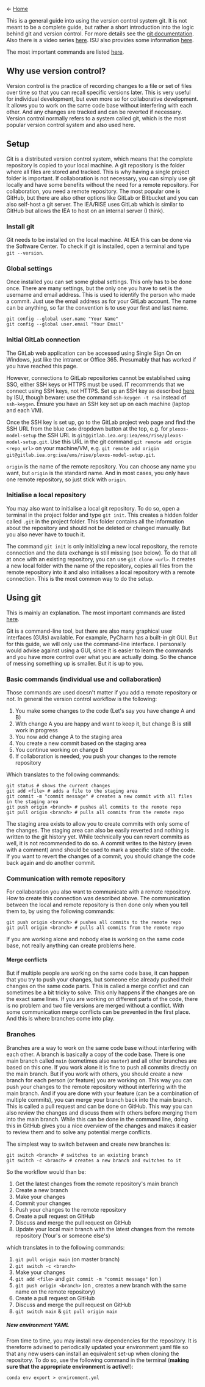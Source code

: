 \<- [Home](home)

This is a general guide into using the version control system git. It is not meant to be a complete guide, but rather a short introduction into the logic behind git and version control. For more details see the [git documentation](https://git-scm.com/docs). Also there is a video series [here](https://www.youtube.com/watch?v=3RjQznt-8kE&list=PL4cUxeGkcC9goXbgTDQ0n_4TBzOO0ocPR). ISU also provides some information [here](https://python.iea.org/doc/getting-started/doc-gitlab-iea/sdlc.html#gitlab-on-premise-at-the-iea).

The most important commands are listed [here](Git-Cheat-Sheet).

## Why use version control?

Version control is the practice of recording changes to a file or set of files over time so that you can recall specific versions later. This is very useful for individual development, but even more so for collaborative development. It allows you to work on the same code base without interfering with each other. And any changes are tracked and can be reverted if necessary. Version control normally refers to a system called git, which is the most popular version control system and also used here.

## Setup

Git is a distributed version control system, which means that the complete repository is copied to your local machine. A git repository is the folder where all files are stored and tracked. This is why having a single project folder is important. If collaboration is not necessary, you can simply use git locally and have some benefits without the need for a remote repository. For collaboration, you need a remote repository. The most popular one is GitHub, but there are also other options like GitLab or Bitbucket and you can also self-host a git server. The IEA/RISE uses GitLab which is similar to GitHub but allows the IEA to host on an internal server (I think).

### Install git

Git needs to be installed on the local machine. At IEA this can be done via the Software Center. To check if git is installed, open a terminal and type `git --version`.

### Global settings

Once installed you can set some global settings. This only has to be done once. There are many settings, but the only one you have to set is the username and email address. This is used to identify the person who made a commit. Just use the email address as for your GitLab account. The name can be anything, so far the convention is to use your first and last name.

```
git config --global user.name "Your Name"
git config --global user.email "Your Email"
```

### Initial GitLab connection

The GitLab web application can be accessed using Single Sign On on Windows, just like the intranet or Office 365. Presumably that has worked if you have reached this page.

However, connections to GitLab repositories cannot be established using SSO, either SSH keys or HTTPS must be used. IT recommends that we connect using SSH keys, not HTTPS. Set up an SSH key as described [here](https://python.iea.org/doc/getting-started/doc-gitlab-iea/sdlc.html#gitlab-on-premise-at-the-iea) by ISU, though beware: use the command `ssh-keygen -t rsa` instead of `ssh-keygen`. Ensure you have an SSH key set up on each machine (laptop and each VM).

Once the SSH key is set up, go to the GitLab project web page and find the SSH URL from the blue `Code` dropdown button at the top, e.g. for `plexos-model-setup` the SSH URL is `git@gitlab.iea.org:iea/ems/rise/plexos-model-setup.git`. Use this URL in the git command `git remote add origin <repo_url>` on your machine/VM, e.g. `git remote add origin git@gitlab.iea.org:iea/ems/rise/plexos-model-setup.git`.

`origin` is the name of the remote repository. You can choose any name you want, but `origin` is the standard name. And in most cases, you only have one remote repository, so just stick with `origin`.

### Initialise a local repository

You may also want to initialise a local git repository. To do so, open a terminal in the project folder and type `git init`. This creates a hidden folder called `.git` in the project folder. This folder contains all the information about the repository and should not be deleted or changed manually. But you also never have to touch it.

The command `git init` is only initializing a new local repository, the remote connection and the data exchange is still missing (see below). To do that all at once with an existing repository, you can use `git clone <url>`. It creates a new local folder with the name of the repository, copies all files from the remote repository into it and also initialises a local repository with a remote connection. This is the most common way to do the setup.

## Using git

This is mainly an explanation. The most important commands are listed [here](Git-Cheat-Sheet).

Git is a command-line tool, but there are also many graphical user interfaces (GUIs) available. For example, PyCharm has a built-in git GUI. But for this guide, we will only use the command-line interface. I personally would advise against using a GUI, since it is easier to learn the commands and you have more control over what you are actually doing. So the chance of messing something up is smaller. But it is up to you.

### Basic commands (individual use and collaboration)

Those commands are used doesn't matter if you add a remote repository or not. In general the version control workflow is the following:

1. You make some changes to the code (Let's say you have change A and B)
2. With change A you are happy and want to keep it, but change B is still work in progress
3. You now add change A to the staging area
4. You create a new commit based on the staging area
5. You continue working on change B
6. If collaboration is needed, you push your changes to the remote repository

Which translates to the following commands:

```
git status # shows the current changes
git add <file> # adds a file to the staging area
git commit -m "commit message" # creates a new commit with all files in the staging area
git push origin <branch> # pushes all commits to the remote repo
git pull origin <branch> # pulls all commits from the remote repo
```

The staging area exists to allow you to create commits with only some of the changes. The staging area can also be easily reverted and nothing is written to the git history yet. While technically you can revert commits as well, it is not recommended to do so. A commit writes to the history (even with a comment) annd should be used to mark a specific state of the code. If you want to revert the changes of a commit, you should change the code back again and do another commit.

### Communication with remote repository

For collaboration you also want to communicate with a remote repository. How to create this connection was described above. The communication between the local and remote repository is then done only when you tell them to, by using the following commands:

```
git push origin <branch> # pushes all commits to the remote repo
git pull origin <branch> # pulls all commits from the remote repo
```

If you are working alone and nobody else is working on the same code base, not really anything can create problems here.

#### Merge conflicts

But if multiple people are working on the same code base, it can happen that you try to push your changes, but someone else already pushed their changes on the same code parts. This is called a merge conflict and can sometimes be a bit tricky to solve. This only happens if the changes are on the exact same lines. If you are working on different parts of the code, there is no problem and two file versions are merged without a conflict. With some communication merge conflicts can be prevented in the first place. And this is where branches come into play.

### Branches

Branches are a way to work on the same code base without interfering with each other. A branch is basically a copy of the code base. There is one main branch called `main` (sometimes also `master`) and all other branches are based on this one. If you work alone it is fine to push all commits directly on the main branch. But if you work with others, you should create a new branch for each person (or feature) you are working on. This way you can push your changes to the remote repository without interfering with the main branch. And if you are done with your feature (can be a combination of multiple commits), you can merge your branch back into the main branch. This is called a pull request and can be done on GitHub. This way you can also review the changes and discuss them with others before merging them into the main branch. While this can be done in the command line, doing this in GitHub gives you a nice overview of the changes and makes it easier to review them and to solve any potential merge conflicts.

The simplest way to switch between and create new branches is:

```
git switch <branch> # switches to an existing branch
git switch -c <branch> # creates a new branch and switches to it
```

So the workflow would than be:

1. Get the latest changes from the remote repository's main branch
2. Create a new branch
3. Make your changes
4. Commit your changes
5. Push your changes to the remote repository
6. Create a pull request on GitHub
7. Discuss and merge the pull request on GitHub
8. Update your local main branch with the latest changes from the remote repository (Your's or someone else's)

which translates in to the following commands:

1. `git pull origin main` (on master branch)
2. `git switch -c <branch>`
3. Make your changes
4. `git add <file>` and `git commit -m "commit message"` (on )
5. `git push origin <branch>` (on , creates a new branch with the same name on the remote repository)
6. Create a pull request on GitHub
7. Discuss and merge the pull request on GitHub
8. `git switch main` & `git pull origin main`

##### New environment YAML

From time to time, you may install new dependencies for the repository. It is thereforre advised to periodically updated your environment.yaml file so that any new users can install an equivalent set-up when cloning the repository. To do so, use the following command in the terminal (**making sure that the appropriate environment is active!**):

```
conda env export > environment.yml
```
